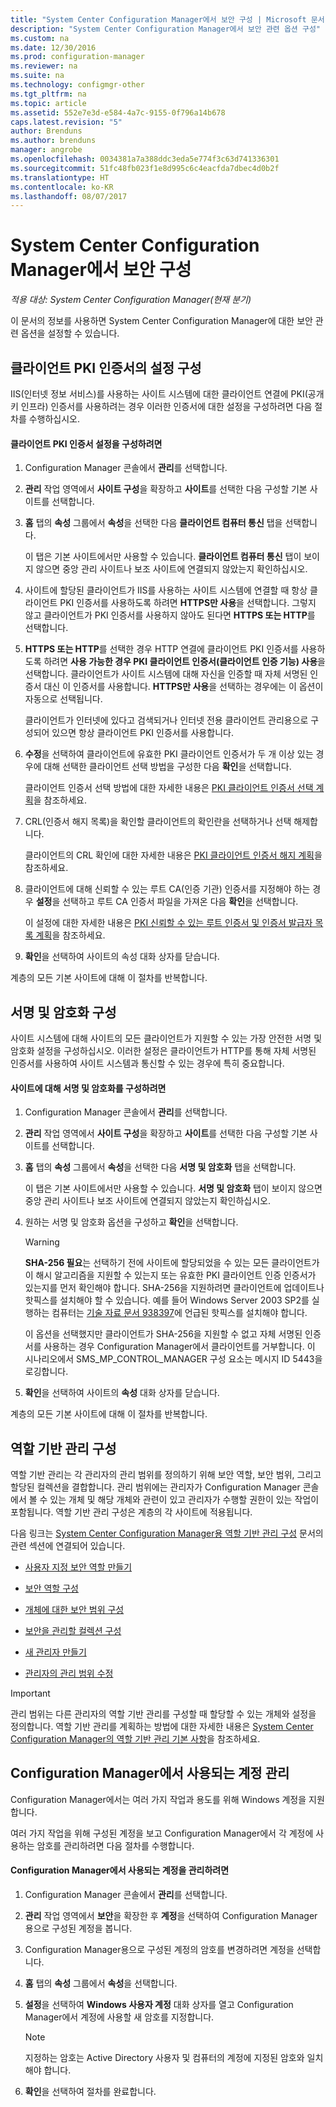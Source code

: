 ```yaml
---
title: "System Center Configuration Manager에서 보안 구성 | Microsoft 문서"
description: "System Center Configuration Manager에서 보안 관련 옵션 구성"
ms.custom: na
ms.date: 12/30/2016
ms.prod: configuration-manager
ms.reviewer: na
ms.suite: na
ms.technology: configmgr-other
ms.tgt_pltfrm: na
ms.topic: article
ms.assetid: 552e7e3d-e584-4a7c-9155-0f796a14b678
caps.latest.revision: "5"
author: Brenduns
ms.author: brenduns
manager: angrobe
ms.openlocfilehash: 0034381a7a388ddc3eda5e774f3c63d741336301
ms.sourcegitcommit: 51fc48fb023f1e8d995c6c4eacfda7dbec4d0b2f
ms.translationtype: HT
ms.contentlocale: ko-KR
ms.lasthandoff: 08/07/2017
---
```

# <a name="configure-security-in-system-center-configuration-manager"></a>System Center Configuration Manager에서 보안 구성

*적용 대상: System Center Configuration Manager(현재 분기)*

이 문서의 정보를 사용하면 System Center Configuration Manager에 대한 보안 관련 옵션을 설정할 수 있습니다.  

##  <a name="BKMK_ConfigureClientPKI"></a> 클라이언트 PKI 인증서의 설정 구성  
IIS(인터넷 정보 서비스)를 사용하는 사이트 시스템에 대한 클라이언트 연결에 PKI(공개 키 인프라) 인증서를 사용하려는 경우 이러한 인증서에 대한 설정을 구성하려면 다음 절차를 수행하십시오.  

#### <a name="to-configure-client-pki-certificate-settings"></a>클라이언트 PKI 인증서 설정을 구성하려면  

1.  Configuration Manager 콘솔에서 **관리**를 선택합니다.  

2.  **관리** 작업 영역에서 **사이트 구성**을 확장하고 **사이트**를 선택한 다음 구성할 기본 사이트를 선택합니다.  

3.  **홈** 탭의 **속성** 그룹에서 **속성**을 선택한 다음 **클라이언트 컴퓨터 통신** 탭을 선택합니다.  

    이 탭은 기본 사이트에서만 사용할 수 있습니다. **클라이언트 컴퓨터 통신** 탭이 보이지 않으면 중앙 관리 사이트나 보조 사이트에 연결되지 않았는지 확인하십시오.  

4.  사이트에 할당된 클라이언트가 IIS를 사용하는 사이트 시스템에 연결할 때 항상 클라이언트 PKI 인증서를 사용하도록 하려면 **HTTPS만 사용**을 선택합니다. 그렇지 않고 클라이언트가 PKI 인증서를 사용하지 않아도 된다면 **HTTPS 또는 HTTP**를 선택합니다.  

5.  **HTTPS 또는 HTTP**를 선택한 경우 HTTP 연결에 클라이언트 PKI 인증서를 사용하도록 하려면 **사용 가능한 경우 PKI 클라이언트 인증서(클라이언트 인증 기능) 사용**을 선택합니다. 클라이언트가 사이트 시스템에 대해 자신을 인증할 때 자체 서명된 인증서 대신 이 인증서를 사용합니다. **HTTPS만 사용**을 선택하는 경우에는 이 옵션이 자동으로 선택됩니다.  

    클라이언트가 인터넷에 있다고 검색되거나 인터넷 전용 클라이언트 관리용으로 구성되어 있으면 항상 클라이언트 PKI 인증서를 사용합니다.  

6.  **수정**을 선택하여 클라이언트에 유효한 PKI 클라이언트 인증서가 두 개 이상 있는 경우에 대해 선택한 클라이언트 선택 방법을 구성한 다음 **확인**을 선택합니다.  

    클라이언트 인증서 선택 방법에 대한 자세한 내용은 [PKI 클라이언트 인증서 선택 계획](../../../core/plan-design/security/plan-for-security.md#BKMK_PlanningForClientCertificateSelection)을 참조하세요.  

7.  CRL(인증서 해지 목록)을 확인할 클라이언트의 확인란을 선택하거나 선택 해제합니다.  

    클라이언트의 CRL 확인에 대한 자세한 내용은 [PKI 클라이언트 인증서 해지 계획](../../../core/plan-design/security/plan-for-security.md#BKMK_PlanningForCRLs)을 참조하세요.  

8.  클라이언트에 대해 신뢰할 수 있는 루트 CA(인증 기관) 인증서를 지정해야 하는 경우 **설정**을 선택하고 루트 CA 인증서 파일을 가져온 다음 **확인**을 선택합니다.  

    이 설정에 대한 자세한 내용은 [PKI 신뢰할 수 있는 루트 인증서 및 인증서 발급자 목록 계획](../../../core/plan-design/security/plan-for-security.md#BKMK_PlanningForRootCAs)을 참조하세요.  

9. **확인**을 선택하여 사이트의 속성 대화 상자를 닫습니다.  

계층의 모든 기본 사이트에 대해 이 절차를 반복합니다.  

##  <a name="BKMK_ConfigureSigningEncryption"></a> 서명 및 암호화 구성  
사이트 시스템에 대해 사이트의 모든 클라이언트가 지원할 수 있는 가장 안전한 서명 및 암호화 설정을 구성하십시오. 이러한 설정은 클라이언트가 HTTP를 통해 자체 서명된 인증서를 사용하여 사이트 시스템과 통신할 수 있는 경우에 특히 중요합니다.  

#### <a name="to-configure-signing-and-encryption-for-a-site"></a>사이트에 대해 서명 및 암호화를 구성하려면  

1.  Configuration Manager 콘솔에서 **관리**를 선택합니다.  

2.  **관리** 작업 영역에서 **사이트 구성**을 확장하고 **사이트**를 선택한 다음 구성할 기본 사이트를 선택합니다.  

3.  **홈** 탭의 **속성** 그룹에서 **속성**을 선택한 다음 **서명 및 암호화** 탭을 선택합니다.  

    이 탭은 기본 사이트에서만 사용할 수 있습니다. **서명 및 암호화** 탭이 보이지 않으면 중앙 관리 사이트나 보조 사이트에 연결되지 않았는지 확인하십시오.  

4.  원하는 서명 및 암호화 옵션을 구성하고 **확인**을 선택합니다.  

    > [!WARNING]  
    >  **SHA-256 필요**는 선택하기 전에 사이트에 할당되었을 수 있는 모든 클라이언트가 이 해시 알고리즘을 지원할 수 있는지 또는 유효한 PKI 클라이언트 인증 인증서가 있는지를 먼저 확인해야 합니다. SHA-256을 지원하려면 클라이언트에 업데이트나 핫픽스를 설치해야 할 수 있습니다. 예를 들어 Windows Server 2003 SP2를 실행하는 컴퓨터는 [기술 자료 문서 938397](http://go.microsoft.com/fwlink/p/?LinkId=226666)에 언급된 핫픽스를 설치해야 합니다.  
    >   
    >  이 옵션을 선택했지만 클라이언트가 SHA-256을 지원할 수 없고 자체 서명된 인증서를 사용하는 경우 Configuration Manager에서 클라이언트를 거부합니다. 이 시나리오에서 SMS_MP_CONTROL_MANAGER 구성 요소는 메시지 ID 5443을 로깅합니다.  

5.  **확인**을 선택하여 사이트의 **속성** 대화 상자를 닫습니다.  

계층의 모든 기본 사이트에 대해 이 절차를 반복합니다.  

##  <a name="BKMK_ConfigureRBA"></a> 역할 기반 관리 구성  
역할 기반 관리는 각 관리자의 관리 범위를 정의하기 위해 보안 역할, 보안 범위, 그리고 할당된 컬렉션을 결합합니다. 관리 범위에는 관리자가 Configuration Manager 콘솔에서 볼 수 있는 개체 및 해당 개체와 관련이 있고 관리자가 수행할 권한이 있는 작업이 포함됩니다. 역할 기반 관리 구성은 계층의 각 사이트에 적용됩니다.  

다음 링크는 [System Center Configuration Manager용 역할 기반 관리 구성](../../../core/servers/deploy/configure/configure-role-based-administration.md) 문서의 관련 섹션에 연결되어 있습니다.  

-   [사용자 지정 보안 역할 만들기](../../../core/servers/deploy/configure/configure-role-based-administration.md#BKMK_CreateSecRole)  

-   [보안 역할 구성](../../../core/servers/deploy/configure/configure-role-based-administration.md#BKMK_ConfigSecRole)  

-   [개체에 대한 보안 범위 구성](../../../core/servers/deploy/configure/configure-role-based-administration.md#BKMK_ConfigSecScope)  

-   [보안을 관리할 컬렉션 구성](../../../core/servers/deploy/configure/configure-role-based-administration.md#BKMK_ConfigColl)  

-   [새 관리자 만들기](../../../core/servers/deploy/configure/configure-role-based-administration.md#BKMK_Create_AdminUser)  

-   [관리자의 관리 범위 수정](../../../core/servers/deploy/configure/configure-role-based-administration.md#BKMK_ModAdminUser)  

> [!IMPORTANT]  
>  관리 범위는 다른 관리자의 역할 기반 관리를 구성할 때 할당할 수 있는 개체와 설정을 정의합니다. 역할 기반 관리를 계획하는 방법에 대한 자세한 내용은 [System Center Configuration Manager의 역할 기반 관리 기본 사항](../../../core/understand/fundamentals-of-role-based-administration.md)을 참조하세요.  

##  <a name="BKMK_ManageAccounts"></a> Configuration Manager에서 사용되는 계정 관리  
Configuration Manager에서는 여러 가지 작업과 용도를 위해 Windows 계정을 지원합니다.  

여러 가지 작업을 위해 구성된 계정을 보고 Configuration Manager에서 각 계정에 사용하는 암호를 관리하려면 다음 절차를 수행합니다.  

#### <a name="to-manage-accounts-that-are-used-by-configuration-manager"></a>Configuration Manager에서 사용되는 계정을 관리하려면  

1.  Configuration Manager 콘솔에서 **관리**를 선택합니다.  

2.  **관리** 작업 영역에서 **보안**을 확장한 후 **계정**을 선택하여 Configuration Manager용으로 구성된 계정을 봅니다.  

3.  Configuration Manager용으로 구성된 계정의 암호를 변경하려면 계정을 선택합니다.  

4.  **홈** 탭의 **속성** 그룹에서 **속성**을 선택합니다.  

5.  **설정**을 선택하여 **Windows 사용자 계정** 대화 상자를 열고 Configuration Manager에서 계정에 사용할 새 암호를 지정합니다.  

    > [!NOTE]  
    >  지정하는 암호는 Active Directory 사용자 및 컴퓨터의 계정에 지정된 암호와 일치해야 합니다.  

6.  **확인**을 선택하여 절차를 완료합니다.  
